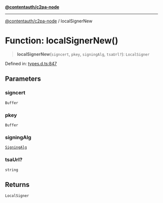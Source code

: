 [**@contentauth/c2pa-node**](../README.md)

***

[@contentauth/c2pa-node](../README.md) / localSignerNew

# Function: localSignerNew()

> **localSignerNew**(`signcert`, `pkey`, `signingAlg`, `tsaUrl?`): `LocalSigner`

Defined in: [types.d.ts:847](https://github.com/contentauth/c2pa-node-v2/blob/c336e36bb30fc393837615821d0e64cbfdcdeea6/js-src/types.d.ts#L847)

## Parameters

### signcert

`Buffer`

### pkey

`Buffer`

### signingAlg

[`SigningAlg`](../type-aliases/SigningAlg.md)

### tsaUrl?

`string`

## Returns

`LocalSigner`

